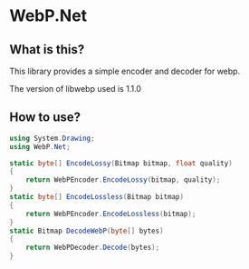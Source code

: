 ﻿# WebP.Net
## What is this?
This library provides a simple encoder and decoder for webp.

The version of libwebp used is 1.1.0
## How to use?
```c#
using System.Drawing;
using WebP.Net;

static byte[] EncodeLossy(Bitmap bitmap, float quality)
{
    return WebPEncoder.EncodeLossy(bitmap, quality);
}
static byte[] EncodeLossless(Bitmap bitmap)
{
    return WebPEncoder.EncodeLossless(bitmap);
}
static Bitmap DecodeWebP(byte[] bytes)
{
    return WebPDecoder.Decode(bytes);
}
```